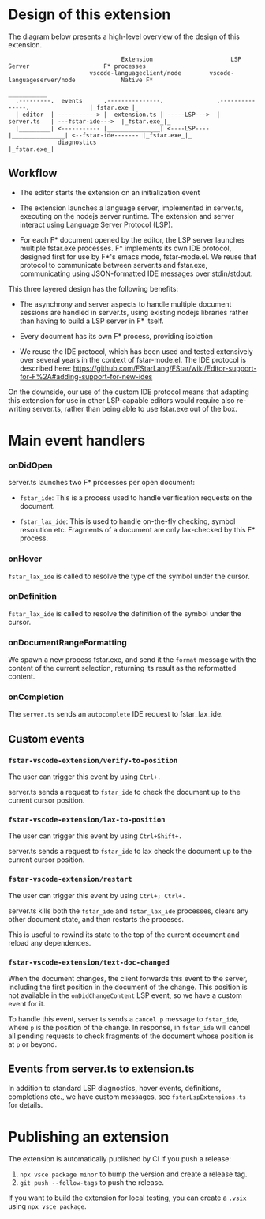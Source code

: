 # Design of this extension

The diagram below presents a high-level overview of the design of this extension.

```
                                Extension                      LSP Server                     F* processes
                       vscode-languageclient/node        vscode-languageserver/node             Native F*
                                                                                              ___________
  .---------.  events      .---------------.               .---------------.                 |_fstar.exe_|_   
  | editor  | -----------> |  extension.ts | -----LSP--->  |   server.ts   | ---fstar-ide--->  |_fstar.exe_|_         
  |_________| <----------- |_______________| <----LSP----  |_______________| <--fstar-ide------- |_fstar.exe_|_
              diagnostics                                                                          |_fstar.exe_| 
```

## Workflow

* The editor starts the extension on an initialization event

* The extension launches a language server, implemented in server.ts, executing on the nodejs server runtime.
  The extension and server interact using Language Server Protocol (LSP).
  
* For each F* document opened by the editor, the LSP server launches multiple fstar.exe processes.
  F* implements its own IDE protocol, designed first for use by F*'s emacs mode, fstar-mode.el.
  We reuse that protocol to communicate between server.ts and fstar.exe,
  communicating using JSON-formatted IDE messages over stdin/stdout.

This three layered design has the following benefits:

* The asynchrony and server aspects to handle multiple document sessions are handled in server.ts,
  using existing nodejs libraries rather than having to build a LSP server in F* itself.

* Every document has its own F* process, providing isolation

* We reuse the IDE protocol, which has been used and tested extensively over several years in the
  context of fstar-mode.el. The IDE protocol is described here: https://github.com/FStarLang/FStar/wiki/Editor-support-for-F%2A#adding-support-for-new-ides

On the downside, our use of the custom IDE protocol means that adapting this extension for use in other
LSP-capable editors would require also re-writing server.ts, rather than being able to use fstar.exe
out of the box.

# Main event handlers

### onDidOpen

server.ts launches two F* processes per open document:

* `fstar_ide`: This is a process used to handle verification requests on the document.

* `fstar_lax_ide`: This is used to handle on-the-fly checking, symbol resolution etc.
   Fragments of a document are only lax-checked by this F* process.

### onHover

`fstar_lax_ide` is called to resolve the type of the symbol under the cursor.

### onDefinition

`fstar_lax_ide` is called to resolve the definition of the symbol under the cursor.

### onDocumentRangeFormatting

We spawn a new process fstar.exe,
and send it the `format` message with the content of the current selection, returning
its result as the reformatted content.

### onCompletion

The `server.ts` sends an `autocomplete` IDE request to fstar_lax_ide.

## Custom events

### `fstar-vscode-extension/verify-to-position`

The user can trigger this event by using `Ctrl+.`

server.ts sends a request to `fstar_ide` to check the document up
to the current cursor position.

### `fstar-vscode-extension/lax-to-position`

The user can trigger this event by using `Ctrl+Shift+.`

server.ts sends a request to `fstar_ide` to lax check the document up
to the current cursor position.

### `fstar-vscode-extension/restart`

The user can trigger this event by using `Ctrl+; Ctrl+.`

server.ts kills both the `fstar_ide` and `fstar_lax_ide` processes,
clears any other document state, and then restarts the proceses.

This is useful to rewind its state to the top of the current document
and reload any dependences.

### `fstar-vscode-extension/text-doc-changed`

When the document changes, the client forwards this event to the server, including
the first position in the document of the change. This position is not available in 
the `onDidChangeContent` LSP event, so we have a custom event for it.

To handle this event, server.ts sends a `cancel p` message to `fstar_ide`, where `p`
is the position of the change. In response, in `fstar_ide` will cancel all pending
requests to check fragments of the document whose position is at `p` or beyond.

## Events from server.ts to extension.ts

In addition to standard LSP diagnostics, hover events, definitions, completions etc., 
we have custom messages, see `fstarLspExtensions.ts` for details.

# Publishing an extension

The extension is automatically published by CI if you push a release:
1. `npx vsce package minor` to bump the version and create a release tag.
2. `git push --follow-tags` to push the release.

If you want to build the extension for local testing,
you can create a `.vsix` using `npx vsce package`.
